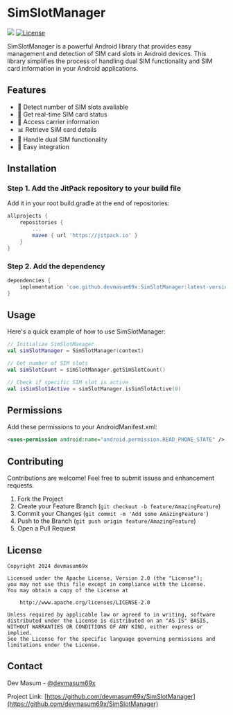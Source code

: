 # SimSlotManager

[![](https://jitpack.io/v/devmasum69x/SimSlotManager.svg)](https://jitpack.io/#devmasum69x/SimSlotManager)
[![License](https://img.shields.io/badge/License-Apache%202.0-blue.svg)](https://opensource.org/licenses/Apache-2.0)

SimSlotManager is a powerful Android library that provides easy management and detection of SIM card slots in Android devices. This library simplifies the process of handling dual SIM functionality and SIM card information in your Android applications.

## Features

- 📱 Detect number of SIM slots available
- 🔄 Get real-time SIM card status
- 📡 Access carrier information
- 📊 Retrieve SIM card details
- 🔐 Handle dual SIM functionality
- 💫 Easy integration

## Installation

### Step 1. Add the JitPack repository to your build file

Add it in your root build.gradle at the end of repositories:

```gradle
allprojects {
    repositories {
        ...
        maven { url 'https://jitpack.io' }
    }
}
```

### Step 2. Add the dependency

```gradle
dependencies {
    implementation 'com.github.devmasum69x:SimSlotManager:latest-version'
}
```

## Usage

Here's a quick example of how to use SimSlotManager:

```kotlin
// Initialize SimSlotManager
val simSlotManager = SimSlotManager(context)

// Get number of SIM slots
val simSlotCount = simSlotManager.getSimSlotCount()

// Check if specific SIM slot is active
val isSimSlot1Active = simSlotManager.isSimSlotActive(0)
```

## Permissions

Add these permissions to your AndroidManifest.xml:

```xml
<uses-permission android:name="android.permission.READ_PHONE_STATE" />
```

## Contributing

Contributions are welcome! Feel free to submit issues and enhancement requests.

1. Fork the Project
2. Create your Feature Branch (`git checkout -b feature/AmazingFeature`)
3. Commit your Changes (`git commit -m 'Add some AmazingFeature'`)
4. Push to the Branch (`git push origin feature/AmazingFeature`)
5. Open a Pull Request

## License

```
Copyright 2024 devmasum69x

Licensed under the Apache License, Version 2.0 (the "License");
you may not use this file except in compliance with the License.
You may obtain a copy of the License at

    http://www.apache.org/licenses/LICENSE-2.0

Unless required by applicable law or agreed to in writing, software
distributed under the License is distributed on an "AS IS" BASIS,
WITHOUT WARRANTIES OR CONDITIONS OF ANY KIND, either express or implied.
See the License for the specific language governing permissions and
limitations under the License.
```

## Contact

Dev Masum - [@devmasum69x](https://github.com/devmasum69x)

Project Link: [https://github.com/devmasum69x/SimSlotManager](https://github.com/devmasum69x/SimSlotManager)
